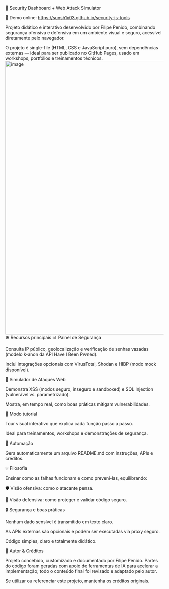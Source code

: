 🧠 Security Dashboard + Web Attack Simulator

🔗 Demo online: https://sunsh1x03.github.io/security-js-tools

Projeto didático e interativo desenvolvido por Filipe Penido, combinando segurança ofensiva e defensiva em um ambiente visual e seguro, acessível diretamente pelo navegador.

O projeto é single-file (HTML, CSS e JavaScript puro), sem dependências externas — ideal para ser publicado no GitHub Pages, usado em workshops, portfólios e treinamentos técnicos.
<img width="1101" height="869" alt="image" src="https://github.com/user-attachments/assets/e8597653-cf54-4120-aed2-c5f302907d2f" />
⚙️ Recursos principais
📊 Painel de Segurança

Consulta IP público, geolocalização e verificação de senhas vazadas (modelo k-anon da API Have I Been Pwned).

Inclui integrações opcionais com VirusTotal, Shodan e HIBP (modo mock disponível).

🧪 Simulador de Ataques Web

Demonstra XSS (modos seguro, inseguro e sandboxed) e SQL Injection (vulnerável vs. parametrizado).

Mostra, em tempo real, como boas práticas mitigam vulnerabilidades.

📘 Modo tutorial

Tour visual interativo que explica cada função passo a passo.

Ideal para treinamentos, workshops e demonstrações de segurança.

📄 Automação

Gera automaticamente um arquivo README.md com instruções, APIs e créditos.

💡 Filosofia

Ensinar como as falhas funcionam e como preveni-las, equilibrando:

🛡️ Visão ofensiva: como o atacante pensa.

🔐 Visão defensiva: como proteger e validar código seguro.

🔒 Segurança e boas práticas

Nenhum dado sensível é transmitido em texto claro.

As APIs externas são opcionais e podem ser executadas via proxy seguro.

Código simples, claro e totalmente didático.

👤 Autor & Créditos

Projeto concebido, customizado e documentado por Filipe Penido.
Partes do código foram geradas com apoio de ferramentas de IA para acelerar a implementação; todo o conteúdo final foi revisado e adaptado pelo autor.

Se utilizar ou referenciar este projeto, mantenha os créditos originais.
